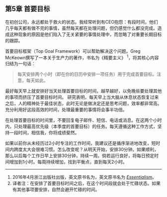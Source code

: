 ## 第5章 首要目标
在初创公司，永远都处于救火的状态。我经常听到有CEO抱怨：有段时间，他们几乎每天都有做不完的事情，虽然每天都在处理问题，但仍感觉什么都没完成。造成这种现象的原因是他们陷入了无关紧要的事情处理中，而忽略了对重要长期目标的跟踪。

首要目标框架（Top Goal Framework）可以帮助解决这个问题。Greg McKeown撰写了一本关于生产力的著作，书名为《精要主义》 <sup>1</sup>，将其核心内容归结为一句话：
> 每天安排两个小时（即在你的日历中安排一项任务）用于完成首要目标。注意，每天如此。

最好每天早上就安排好当天处理首要目标的时间，越早越好，以免晚些要处理其他的事项而挤压了首要目标时间。   研究表明，每天早上当大脑从休息状态恢复过来之后，人的精神处于最佳状态，此时无论是做决定还是思考问题，效率都非常高。充分利用好这段高效的时间，处理最重要的事情将会事半功倍。

在处理首要目标的时间里，不要回复电子邮件、短信、电话或消息。在这两个小时内，只处理最高优先级（本季度的首要目标）的任务。每天遵循这种工作方式，坚持一段时间，相信我，你将成绩斐然。

如果以前你从未经历过2小时专注的工作时间，我建议还是循序渐进地改变，短时间内跨度太大会很难习惯。怎么改变呢？从明天开始，安排30分钟。如果顺利，那么以后每个工作日早上安排30分钟，持续一周。倘若运行良好，将每日预定时间增加到1小时。每周持续增加，找到平衡点，直到每天2小时。

---
1. 2016年4月浙江出版社出版，英文原书名为，英文原书名为 [*Essentialism*](https://smile.amazon.com/Essentialism-Disciplined-Pursuit-Greg-McKeown/dp/0804137382/ref=sr_1_1?ie=UTF8&qid=1479153913&sr=8-1&keywords=essentialism)。<br>
2. 译者注：在安排了首要目标时间之后，在这个时间段就会处于忙碌状态。如果有其他事项要安排，自然会避开忙碌的时间。
